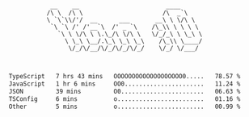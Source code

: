 <div align="center">
<pre><code>
 __    __                        ____      
/\ \  /\ \                      /\  _`\    
\ `\`\\/'/  __      ___       __\ \ \/\ \  
 `\ `\ /' /'__`\  /' _ `\    /\_\\ \ \ \ \ 
   `\ \ \/\ \ \.\_/\ \/\ \   \/_/_\ \ \_\ \
     \ \_\ \__/.\_\ \_\ \_\    /\_\\ \____/
      \/_/\/__/\/_/\/_/\/_/    \/_/ \/___/ 
                                           

</code></pre>

<!--START_SECTION:waka-->

```txt
TypeScript   7 hrs 43 mins   OOOOOOOOOOOOOOOOOOO0.....   78.57 %
JavaScript   1 hr 6 mins     OO0......................   11.24 %
JSON         39 mins         O0.......................   06.63 %
TSConfig     6 mins          o........................   01.16 %
Other        5 mins          o........................   00.99 %
```

<!--END_SECTION:waka-->

